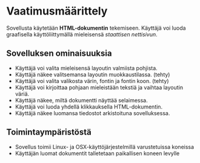 # Vaatimusmäärittely

Sovellusta käytetään **HTML-dokumentin** tekemiseen. Käyttäjä voi luoda graafisella käyttöliittymällä mieleisensä _staattisen nettisivun_.

## Sovelluksen ominaisuuksia

- Käyttäjä voi valita mieleisensä layoutin valmiista pohjista.
- Käyttäjä näkee valitsemansa layoutin muokkaustilassa. (tehty)
- Käyttäjä voi valita valikosta värin, fontin ja fontin koon. (tehty)
- Käyttäjä voi kirjoittaa pohjaan mieleistään tekstiä ja vaihtaa layoutin väriä.
- Käyttäjä näkee, miltä dokumentti näyttää selaimessa.
- Käyttäjä voi luoda yhdellä klikkauksella HTML-dokumentin.
- Käyttäjä näkee luomansa tiedostot arkistoituna sovelluksessa.

## Toimintaympäristöstä

- Sovellus toimii Linux- ja OSX-käyttöjärjestelmillä varustetuissa koneissa
- Käyttäjän luomat dokumentit talletetaan paikallisen koneen levylle
